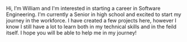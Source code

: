 Hi, I’m William and I'm interested in starting a career in Software Engineering. I'm currently a Senior in high school and excited to start my journey in the workforce. I have created a few projects here, however I know I still have a lot to learn both in my technical skills and in the feild 
itself. I hope you will be able to help me in my journey! 

<!---
William-Ranci-Ortigosa/William-Ranci-Ortigosa is a ✨ special ✨ repository because its `README.md` (this file) appears on your GitHub profile.
You can click the Preview link to take a look at your changes.
--->

